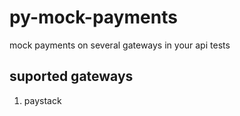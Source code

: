 # py-mock-payments
mock payments on several gateways in your api tests

## suported gateways
1. paystack
